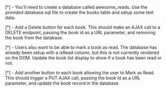   [*] - You'll need to create a database called awesome_reads.
    Use the provided database.sql file to create the books table and setup some test data.

  [*] - Add a Delete button for each book. This should make an AJAX call to a DELETE endpoint, passing the book id as a URL parameter, and removing the book from the database.

  [*] - Users also want to be able to mark a book as read. The database has already been setup with a isRead column, but this is not currently rendered on the DOM. Update the book list display to show if a book has been read or not.

  [*] - Add another button to each book allowing the user to Mark as Read. This should trigger a PUT AJAX call, passing the book id as a URL parameter, and update the book record in the database.

